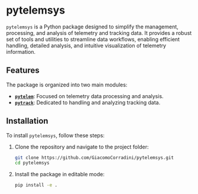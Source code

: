 # pytelemsys

`pytelemsys` is a Python package designed to simplify the management, processing, and analysis of telemetry and tracking data. It provides a robust set of tools and utilities to streamline data workflows, enabling efficient handling, detailed analysis, and intuitive visualization of telemetry information.

## Features

The package is organized into two main modules:
- [**`pytelem`**](docs/pytelem/pytelem_doc.md): Focused on telemetry data processing and analysis.
- [**`pytrack`**](docs/pytrack/pytrack_doc.md): Dedicated to handling and analyzing tracking data.

## Installation

To install `pytelemsys`, follow these steps:

1. Clone the repository and navigate to the project folder:
    ```bash
    git clone https://github.com/GiacomoCorradini/pytelemsys.git
    cd pytelemsys
    ```
2. Install the package in editable mode:
    ```bash
    pip install -e .
    ```
